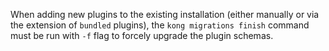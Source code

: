 When adding new plugins to the existing installation (either manually or via the extension of `bundled` plugins), the `kong migrations finish` command must be run with `-f` flag to forcely upgrade the plugin schemas.
